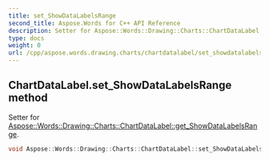 ```yaml
---
title: set_ShowDataLabelsRange
second_title: Aspose.Words for C++ API Reference
description: Setter for Aspose::Words::Drawing::Charts::ChartDataLabel::get_ShowDataLabelsRange. 
type: docs
weight: 0
url: /cpp/aspose.words.drawing.charts/chartdatalabel/set_showdatalabelsrange/
---
```

## ChartDataLabel.set_ShowDataLabelsRange method


Setter for [Aspose::Words::Drawing::Charts::ChartDataLabel::get_ShowDataLabelsRange](./get_showdatalabelsrange/).

```cpp
void Aspose::Words::Drawing::Charts::ChartDataLabel::set_ShowDataLabelsRange(bool value)
```

